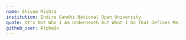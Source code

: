 ```yaml
---
name: Shivam Mishra
institution: Indira Gandhi National Open University
quote: It's Not Who I Am Underneath But What I Do That Defines Me.
github_user: AlphaQx
---
```

